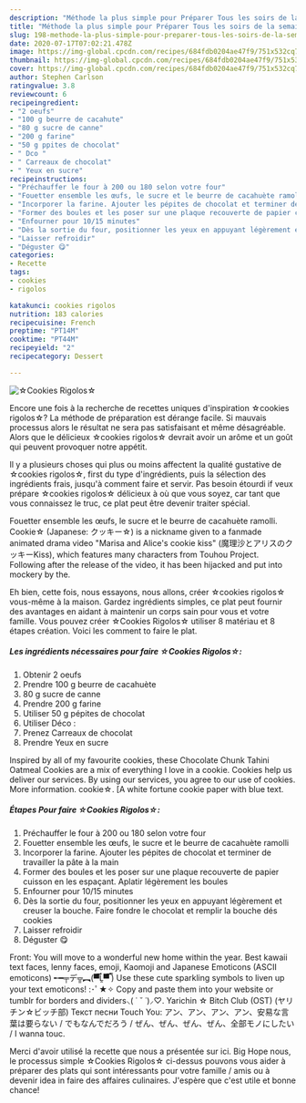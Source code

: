 ```yaml
---
description: "Méthode la plus simple pour Préparer Tous les soirs de la semaine ☆Cookies Rigolos☆"
title: "Méthode la plus simple pour Préparer Tous les soirs de la semaine ☆Cookies Rigolos☆"
slug: 198-methode-la-plus-simple-pour-preparer-tous-les-soirs-de-la-semaine-cookies-rigolos
date: 2020-07-17T07:02:21.478Z
image: https://img-global.cpcdn.com/recipes/684fdb0204ae47f9/751x532cq70/☆cookies-rigolos☆-photo-principale-de-la-recette.jpg
thumbnail: https://img-global.cpcdn.com/recipes/684fdb0204ae47f9/751x532cq70/☆cookies-rigolos☆-photo-principale-de-la-recette.jpg
cover: https://img-global.cpcdn.com/recipes/684fdb0204ae47f9/751x532cq70/☆cookies-rigolos☆-photo-principale-de-la-recette.jpg
author: Stephen Carlson
ratingvalue: 3.8
reviewcount: 6
recipeingredient:
- "2 oeufs"
- "100 g beurre de cacahute"
- "80 g sucre de canne"
- "200 g farine"
- "50 g ppites de chocolat"
- " Dco "
- " Carreaux de chocolat"
- " Yeux en sucre"
recipeinstructions:
- "Préchauffer le four à 200 ou 180 selon votre four"
- "Fouetter ensemble les œufs, le sucre et le beurre de cacahuète ramolli"
- "Incorporer la farine. Ajouter les pépites de chocolat et terminer de travailler la pâte à la main"
- "Former des boules et les poser sur une plaque recouverte de papier cuisson en les espaçant. Aplatir légèrement les boules"
- "Enfourner pour 10/15 minutes"
- "Dès la sortie du four, positionner les yeux en appuyant légèrement et creuser la bouche. Faire fondre le chocolat et remplir la bouche dés cookies"
- "Laisser refroidir"
- "Déguster 😋"
categories:
- Recette
tags:
- cookies
- rigolos

katakunci: cookies rigolos 
nutrition: 183 calories
recipecuisine: French
preptime: "PT14M"
cooktime: "PT44M"
recipeyield: "2"
recipecategory: Dessert

---
```



![☆Cookies Rigolos☆](https://img-global.cpcdn.com/recipes/684fdb0204ae47f9/751x532cq70/☆cookies-rigolos☆-photo-principale-de-la-recette.jpg)

Encore une fois à la recherche de recettes uniques d'inspiration ☆cookies rigolos☆? La méthode de préparation est dérange facile. Si mauvais processus alors le résultat ne sera pas satisfaisant et même désagréable. Alors que le délicieux ☆cookies rigolos☆ devrait avoir un arôme et un goût qui peuvent provoquer notre appétit.

Il y a plusieurs choses qui plus ou moins affectent la qualité gustative de ☆cookies rigolos☆, first du type d'ingrédients, puis la sélection des ingrédients frais, jusqu'à comment faire et servir. Pas besoin étourdi if veux prépare ☆cookies rigolos☆ délicieux à où que vous soyez, car tant que vous connaissez le truc, ce plat peut être devenir traiter spécial.

Fouetter ensemble les œufs, le sucre et le beurre de cacahuète ramolli. Cookie☆ (Japanese: クッキー☆) is a nickname given to a fanmade animated drama video &#34;Marisa and Alice&#39;s cookie kiss&#34; (魔理沙とアリスのクッキーKiss), which features many characters from Touhou Project. Following after the release of the video, it has been hijacked and put into mockery by the.


Eh bien, cette fois, nous essayons, nous allons, créer ☆cookies rigolos☆ vous-même à la maison. Gardez ingrédients simples, ce plat peut fournir des avantages en aidant à maintenir un corps sain pour vous et votre famille. Vous pouvez créer ☆Cookies Rigolos☆ utiliser 8 matériau et 8 étapes création. Voici les comment to faire le plat.

<!--inarticleads1-->

##### Les ingrédients nécessaires pour faire ☆Cookies Rigolos☆:

1. Obtenir 2 oeufs
1. Prendre 100 g beurre de cacahuète
1.  80 g sucre de canne
1. Prendre 200 g farine
1. Utiliser 50 g pépites de chocolat
1. Utiliser  Déco :
1. Prenez  Carreaux de chocolat
1. Prendre  Yeux en sucre


Inspired by all of my favourite cookies, these Chocolate Chunk Tahini Oatmeal Cookies are a mix of everything I love in a cookie. Cookies help us deliver our services. By using our services, you agree to our use of cookies. More information. cookie☆. [A white fortune cookie paper with blue text. 

<!--inarticleads2-->

##### Étapes Pour faire ☆Cookies Rigolos☆:

1. Préchauffer le four à 200 ou 180 selon votre four
1. Fouetter ensemble les œufs, le sucre et le beurre de cacahuète ramolli
1. Incorporer la farine. Ajouter les pépites de chocolat et terminer de travailler la pâte à la main
1. Former des boules et les poser sur une plaque recouverte de papier cuisson en les espaçant. Aplatir légèrement les boules
1. Enfourner pour 10/15 minutes
1. Dès la sortie du four, positionner les yeux en appuyant légèrement et creuser la bouche. Faire fondre le chocolat et remplir la bouche dés cookies
1. Laisser refroidir
1. Déguster 😋


Front: You will move to a wonderful new home within the year. Best kawaii text faces, lenny faces, emoji, Kaomoji and Japanese Emoticons (ASCII emoticons) ╾━╤デ╦︻(▀̿Ĺ̯▀̿ ̿) Use these cute sparkling symbols to liven up your text emoticons! :･ﾟ★✧ Copy and paste them into your website or tumblr for borders and dividers⸜( ˙ ˘ ˙)⸝♡. Yarichin ☆ Bitch Club (OST) (ヤリチン☆ビッチ部) Текст песни Touch You: アン、アン、アン、アン、安易な言葉は要らない / でもなんでだろう / ぜん、ぜん、ぜん、ぜん、全部モノにしたい / I wanna touc. 


Merci d'avoir utilisé la recette que nous a présentée sur ici. Big Hope nous, le processus simple ☆Cookies Rigolos☆ ci-dessus pouvons vous aider à préparer des plats qui sont intéressants pour votre famille / amis ou à devenir idea in faire des affaires culinaires. J'espère que c'est utile et bonne chance!
